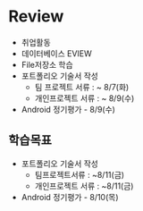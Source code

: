 # Review
- 취업활동
- 데이터베이스 EVIEW
- File저장소 학습
- 포트폴리오 기술서 작성
  - 팀 프로젝트 서류 : ~ 8/7(화)
  - 개인프로젝트 서류 : ~ 8/9(수)
- Android 정기평가 - 8/9(수)



## 학습목표
- 포트폴리오 기술서 작성
  - 팀프로젝트서류 : ~8/11(금)
  - 개인프로젝트 서류 : ~8/11(금)
- Android 정기평가 - 8/10(목)
